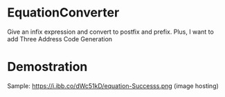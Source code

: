 # EquationConverter
Give an infix expression and convert to postfix and prefix. Plus, I want to add Three Address Code Generation

# Demostration
Sample: https://i.ibb.co/dWc51kD/equation-Successs.png (image hosting)
